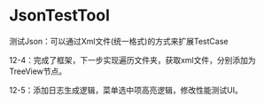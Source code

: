 # JsonTestTool
测试Json：可以通过Xml文件(统一格式)的方式来扩展TestCase

12-4：完成了框架，下一步实现遍历文件夹，获取xml文件，分别添加为TreeView节点。

12-5：添加日志生成逻辑，菜单选中项高亮逻辑，修改性能测试UI。

